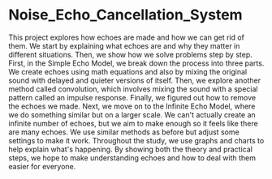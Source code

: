 # Noise_Echo_Cancellation_System

This project explores how echoes are made and how we can get rid of them. We start by explaining what echoes are and why they matter in different situations. Then, we show how we solve problems step by step. First, in the Simple Echo Model, we break down the process into three parts. We create echoes using math equations and also by mixing the original sound with delayed and quieter versions of itself. Then, we explore another method called convolution, which involves mixing the sound with a special pattern called an impulse response. Finally, we figured out how to remove the echoes we made. Next, we move on to the Infinite Echo Model, where we do something similar but on a larger scale. We can't actually create an infinite number of echoes, but we aim to make enough so it feels like there are many echoes. We use similar methods as before but adjust some settings to make it work. Throughout the study, we use graphs and charts to help explain what's happening. By showing both the theory and practical steps, we hope to make understanding echoes and how to deal with them easier for everyone.
